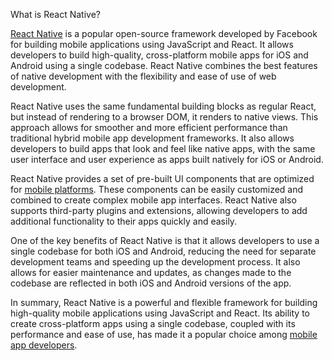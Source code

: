 What is React Native?

<a href="https://dskcode.com/javascript/react-native">React Native</a> is a popular open-source framework developed by Facebook for building mobile applications using JavaScript and React. It allows developers to build high-quality, cross-platform mobile apps for iOS and Android using a single codebase. React Native combines the best features of native development with the flexibility and ease of use of web development.

React Native uses the same fundamental building blocks as regular React, but instead of rendering to a browser DOM, it renders to native views. This approach allows for smoother and more efficient performance than traditional hybrid mobile app development frameworks. It also allows developers to build apps that look and feel like native apps, with the same user interface and user experience as apps built natively for iOS or Android.

React Native provides a set of pre-built UI components that are optimized for <a href="https://dskcode.com/javascript/react-native">mobile platforms</a>. These components can be easily customized and combined to create complex mobile app interfaces. React Native also supports third-party plugins and extensions, allowing developers to add additional functionality to their apps quickly and easily.

One of the key benefits of React Native is that it allows developers to use a single codebase for both iOS and Android, reducing the need for separate development teams and speeding up the development process. It also allows for easier maintenance and updates, as changes made to the codebase are reflected in both iOS and Android versions of the app.

In summary, React Native is a powerful and flexible framework for building high-quality mobile applications using JavaScript and React. Its ability to create cross-platform apps using a single codebase, coupled with its performance and ease of use, has made it a popular choice among <a href="https://dskcode.com/javascript/react-native">mobile app developers</a>.
